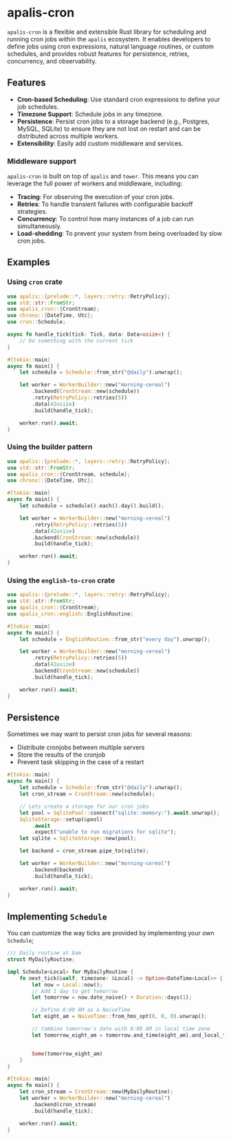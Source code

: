 # apalis-cron

`apalis-cron` is a flexible and extensible Rust library for scheduling and running cron jobs within the `apalis` ecosystem. It enables developers to define jobs using cron expressions, natural language routines, or custom schedules, and provides robust features for persistence, retries, concurrency, and observability.

## Features

- **Cron-based Scheduling**: Use standard cron expressions to define your job schedules.
- **Timezone Support**: Schedule jobs in any timezone.
- **Persistence**: Persist cron jobs to a storage backend (e.g., Postgres, MySQL, SQLite) to ensure they are not lost on restart and can be distributed across multiple workers.
- **Extensibility**: Easily add custom middleware and services.

### Middleware support

`apalis-cron` is built on top of `apalis` and `tower`.
This means you can leverage the full power of workers and middleware, including:

- **Tracing**: For observing the execution of your cron jobs.
- **Retries**: To handle transient failures with configurable backoff strategies.
- **Concurrency**: To control how many instances of a job can run simultaneously.
- **Load-shedding**: To prevent your system from being overloaded by slow cron jobs.

## Examples

### Using `cron` crate

```rust
use apalis::{prelude::*, layers::retry::RetryPolicy};
use std::str::FromStr;
use apalis_cron::{CronStream};
use chrono::{DateTime, Utc};
use cron::Schedule;

async fn handle_tick(tick: Tick, data: Data<usize>) {
    // Do something with the current tick
}

#[tokio::main]
async fn main() {
    let schedule = Schedule::from_str("@daily").unwrap();

    let worker = WorkerBuilder::new("morning-cereal")
        .backend(CronStream::new(schedule))
        .retry(RetryPolicy::retries(5))
        .data(42usize)
        .build(handle_tick);

    worker.run().await;
}
```

### Using the builder pattern

```rust
use apalis::{prelude::*, layers::retry::RetryPolicy};
use std::str::FromStr;
use apalis_cron::{CronStream, schedule};
use chrono::{DateTime, Utc};

#[tokio::main]
async fn main() {
    let schedule = schedule().each().day().build();

    let worker = WorkerBuilder::new("morning-cereal")
        .retry(RetryPolicy::retries(5))
        .data(42usize)
        .backend(CronStream::new(schedule))
        .build(handle_tick);

    worker.run().await;
}
```

### Using the `english-to-cron` crate

```rust
use apalis::{prelude::*, layers::retry::RetryPolicy};
use std::str::FromStr;
use apalis_cron::{CronStream};
use apalis_cron::english::EnglishRoutine;

#[tokio::main]
async fn main() {
    let schedule = EnglishRoutine::from_str("every day").unwrap();

    let worker = WorkerBuilder::new("morning-cereal")
        .retry(RetryPolicy::retries(5))
        .data(42usize)
        .backend(CronStream::new(schedule))
        .build(handle_tick);

    worker.run().await;
}
```

## Persistence

Sometimes we may want to persist cron jobs for several reasons:

- Distribute cronjobs between multiple servers
- Store the results of the cronjob
- Prevent task skipping in the case of a restart

```rust
#[tokio::main]
async fn main() {
    let schedule = Schedule::from_str("@daily").unwrap();
    let cron_stream = CronStream::new(schedule);

    // Lets create a storage for our cron jobs
    let pool = SqlitePool::connect("sqlite::memory:").await.unwrap();
    SqliteStorage::setup(&pool)
        .await
        .expect("unable to run migrations for sqlite");
    let sqlite = SqliteStorage::new(pool);

    let backend = cron_stream.pipe_to(sqlite);

    let worker = WorkerBuilder::new("morning-cereal")
        .backend(backend)
        .build(handle_tick);

    worker.run().await;
}
```

## Implementing `Schedule`

You can customize the way ticks are provided by implementing your own `Schedule`;

```rust
/// Daily routine at 8am
struct MyDailyRoutine;

impl Schedule<Local> for MyDailyRoutine {
    fn next_tick(&self, timezone: &Local) -> Option<DateTime<Local>> {
        let now = Local::now();
        // Add 1 day to get tomorrow
        let tomorrow = now.date_naive() + Duration::days(1);

        // Define 8:00 AM as a NaiveTime
        let eight_am = NaiveTime::from_hms_opt(8, 0, 0).unwrap();

        // Combine tomorrow's date with 8:00 AM in local time zone
        let tomorrow_eight_am = tomorrow.and_time(eight_am).and_local_timezone(Local).unwrap();


        Some(tomorrow_eight_am)
    }
}

#[tokio::main]
async fn main() {
    let cron_stream = CronStream::new(MyDailyRoutine);
    let worker = WorkerBuilder::new("morning-cereal")
        .backend(cron_stream)
        .build(handle_tick);

    worker.run().await;
}
```
